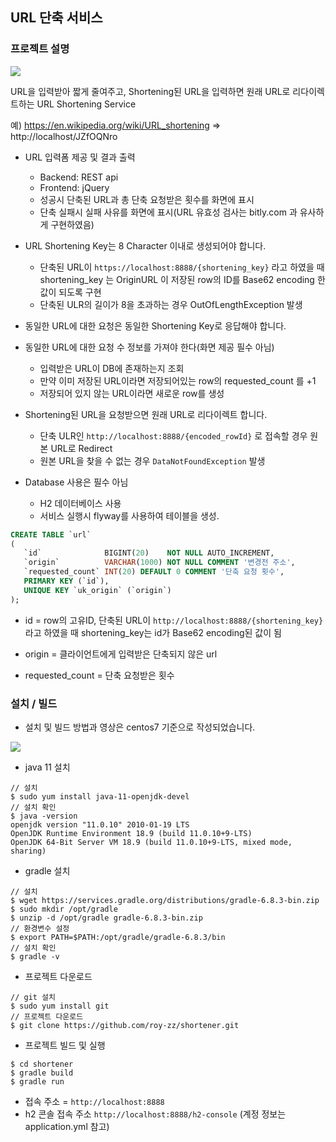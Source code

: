 ## URL 단축 서비스

### 프로젝트 설명

![](https://user-images.githubusercontent.com/74298434/115139581-9d8bdb00-a06d-11eb-8d97-114a7c9bccf4.png)

URL을 입력받아 짧게 줄여주고, Shortening된 URL을 입력하면 원래 URL로 리다이렉트하는 URL Shortening Service

예) https://en.wikipedia.org/wiki/URL_shortening => http://localhost/JZfOQNro

* URL 입력폼 제공 및 결과 출력

  - Backend: REST api
  - Frontend: jQuery
  - 성공시 단축된 URL과 총 단축 요청받은 횟수를 화면에 표시
  - 단축 실패시 실패 사유를 화면에 표시(URL 유효성 검사는 bitly.com 과 유사하게 구현하였음)
  
* URL Shortening Key는 8 Character 이내로 생성되어야 합니다.

  - 단축된 URL이 `https://localhost:8888/{shortening_key}` 라고 하였을 때 shortening_key 는 OriginURL 이 저장된 row의 ID를 Base62 encoding 한 값이 되도록 구현
  - 단축된 ULR의 길이가 8을 초과하는 경우 OutOfLengthException 발생
  
* 동일한 URL에 대한 요청은 동일한 Shortening Key로 응답해야 합니다.
* 동일한 URL에 대한 요청 수 정보를 가져야 한다(화면 제공 필수 아님)  

  - 입력받은 URL이 DB에 존재하는지 조회
  - 만약 이미 저장된 URL이라면 저장되어있는 row의 requested_count 를 +1
  - 저장되어 있지 않는 URL이라면 새로운 row를 생성 
  
* Shortening된 URL을 요청받으면 원래 URL로 리다이렉트 합니다.

  - 단축 ULR인 `http://localhost:8888/{encoded_rowId}` 로 접속할 경우 원본 URL로 Redirect
  - 원본 URL을 찾을 수 없는 경우 `DataNotFoundException` 발생
   
* Database 사용은 필수 아님

  - H2 데이터베이스 사용
  - 서비스 실행시 flyway를 사용하여 테이블을 생성.
  
 ```sql
CREATE TABLE `url`
(
    `id`              BIGINT(20)    NOT NULL AUTO_INCREMENT,
    `origin`          VARCHAR(1000) NOT NULL COMMENT '변경전 주소',
    `requested_count` INT(20) DEFAULT 0 COMMENT '단축 요청 횟수',
    PRIMARY KEY (`id`),
    UNIQUE KEY `uk_origin` (`origin`)
); 
```
* id = row의 고유ID, 단축된 URL이 `http://localhost:8888/{shortening_key}` 라고 하였을 때 shortening_key는 id가 Base62 encoding된 값이 됨

* origin = 클라이언트에게 입력받은 단축되지 않은 url

* requested_count = 단축 요청받은 횟수 

### 설치 / 빌드
* 설치 및 빌드 방법과 영상은 centos7 기준으로 작성되었습니다.

[![](https://i9.ytimg.com/vi/sDbHux4ji_w/mq1.jpg?sqp=CIzj74MG&rs=AOn4CLBB8xluJyMx2G1JLCk6zSBLIYMu5Q&retry=4)](https://youtu.be/sDbHux4ji_w) 

* java 11 설치
```console
// 설치
$ sudo yum install java-11-openjdk-devel
// 설치 확인
$ java -version
openjdk version "11.0.10" 2010-01-19 LTS
OpenJDK Runtime Environment 18.9 (build 11.0.10+9-LTS)
OpenJDK 64-Bit Server VM 18.9 (build 11.0.10+9-LTS, mixed mode, sharing)
```

* gradle 설치
```console
// 설치
$ wget https://services.gradle.org/distributions/gradle-6.8.3-bin.zip
$ sudo mkdir /opt/gradle
$ unzip -d /opt/gradle gradle-6.8.3-bin.zip
// 환경변수 설정
$ export PATH=$PATH:/opt/gradle/gradle-6.8.3/bin
// 설치 확인
$ gradle -v
```

* 프로젝트 다운로드
```console
// git 설치
$ sudo yum install git
// 프로젝트 다운로드
$ git clone https://github.com/roy-zz/shortener.git
```

* 프로젝트 빌드 및 실행
```console
$ cd shortener
$ gradle build
$ gradle run
```

* 접속 주소 = `http://localhost:8888`
* h2 콘솔 접속 주소 `http://localhost:8888/h2-console` (계정 정보는 application.yml 참고)